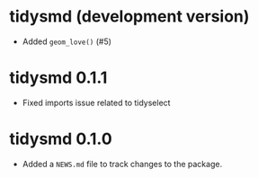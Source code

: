# tidysmd (development version)

* Added `geom_love()` (#5)

# tidysmd 0.1.1

* Fixed imports issue related to tidyselect

# tidysmd 0.1.0

* Added a `NEWS.md` file to track changes to the package.
